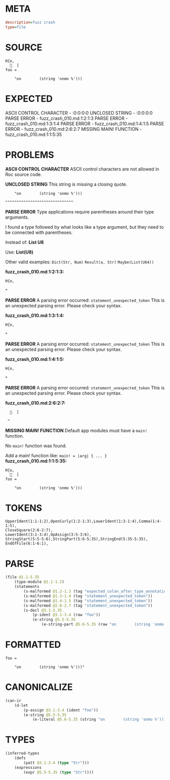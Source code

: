 # META
~~~ini
description=fuzz crash
type=file
~~~
# SOURCE
~~~roc
H{o,
    ]
foo =

    "on        (string 'onmo %')))
~~~
# EXPECTED
ASCII CONTROL CHARACTER - :0:0:0:0
UNCLOSED STRING - :0:0:0:0
PARSE ERROR - fuzz_crash_010.md:1:2:1:3
PARSE ERROR - fuzz_crash_010.md:1:3:1:4
PARSE ERROR - fuzz_crash_010.md:1:4:1:5
PARSE ERROR - fuzz_crash_010.md:2:6:2:7
MISSING MAIN! FUNCTION - fuzz_crash_010.md:1:1:5:35
# PROBLEMS
**ASCII CONTROL CHARACTER**
ASCII control characters are not allowed in Roc source code.



**UNCLOSED STRING**
This string is missing a closing quote.

```roc
    "on        (string 'onmo %')))
```
    ^^^^^^^^^^^^^^^^^^^^^^^^^^^^^^


**PARSE ERROR**
Type applications require parentheses around their type arguments.

I found a type followed by what looks like a type argument, but they need to be connected with parentheses.

Instead of:
    **List U8**

Use:
    **List(U8)**

Other valid examples:
    `Dict(Str, Num)`
    `Result(a, Str)`
    `Maybe(List(U64))`

**fuzz_crash_010.md:1:2:1:3:**
```roc
H{o,
```
 ^


**PARSE ERROR**
A parsing error occurred: `statement_unexpected_token`
This is an unexpected parsing error. Please check your syntax.

**fuzz_crash_010.md:1:3:1:4:**
```roc
H{o,
```
  ^


**PARSE ERROR**
A parsing error occurred: `statement_unexpected_token`
This is an unexpected parsing error. Please check your syntax.

**fuzz_crash_010.md:1:4:1:5:**
```roc
H{o,
```
   ^


**PARSE ERROR**
A parsing error occurred: `statement_unexpected_token`
This is an unexpected parsing error. Please check your syntax.

**fuzz_crash_010.md:2:6:2:7:**
```roc
    ]
```
     ^


**MISSING MAIN! FUNCTION**
Default app modules must have a `main!` function.

No `main!` function was found.

Add a main! function like:
`main! = |arg| { ... }`
**fuzz_crash_010.md:1:1:5:35:**
```roc
H{o,
    ]
foo =

    "on        (string 'onmo %')))
```


# TOKENS
~~~zig
UpperIdent(1:1-1:2),OpenCurly(1:2-1:3),LowerIdent(1:3-1:4),Comma(1:4-1:5),
CloseSquare(2:6-2:7),
LowerIdent(3:1-3:4),OpAssign(3:5-3:6),
StringStart(5:5-5:6),StringPart(5:6-5:35),StringEnd(5:35-5:35),
EndOfFile(6:1-6:1),
~~~
# PARSE
~~~clojure
(file @1.1-5.35
	(type-module @1.1-1.2)
	(statements
		(s-malformed @1.2-1.3 (tag "expected_colon_after_type_annotation"))
		(s-malformed @1.3-1.4 (tag "statement_unexpected_token"))
		(s-malformed @1.4-1.5 (tag "statement_unexpected_token"))
		(s-malformed @2.6-2.7 (tag "statement_unexpected_token"))
		(s-decl @3.1-5.35
			(p-ident @3.1-3.4 (raw "foo"))
			(e-string @5.5-5.35
				(e-string-part @5.6-5.35 (raw "on        (string 'onmo %')))"))))))
~~~
# FORMATTED
~~~roc
foo = 

	"on        (string 'onmo %')))"
~~~
# CANONICALIZE
~~~clojure
(can-ir
	(d-let
		(p-assign @3.1-3.4 (ident "foo"))
		(e-string @5.5-5.35
			(e-literal @5.6-5.35 (string "on        (string 'onmo %')))")))))
~~~
# TYPES
~~~clojure
(inferred-types
	(defs
		(patt @3.1-3.4 (type "Str")))
	(expressions
		(expr @5.5-5.35 (type "Str"))))
~~~
